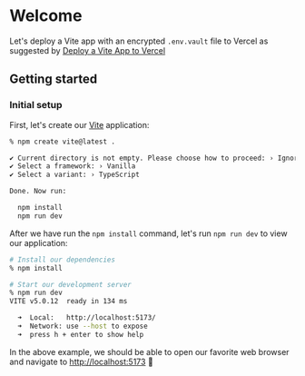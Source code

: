 # Welcome

Let's deploy a Vite app with an encrypted `.env.vault` file to Vercel as suggested by [Deploy a Vite App to Vercel](https://www.dotenv.org/docs/frameworks/vite/vercel)

## Getting started

### Initial setup

First, let's create our [Vite](https://vitejs.dev) application:

```sh
% npm create vite@latest .

✔ Current directory is not empty. Please choose how to proceed: › Ignore files and continue
✔ Select a framework: › Vanilla
✔ Select a variant: › TypeScript

Done. Now run:

  npm install
  npm run dev

```

After we have run the `npm install` command, let's run `npm run dev` to view our application:

```sh
# Install our dependencies
% npm install

# Start our development server
% npm run dev
VITE v5.0.12  ready in 134 ms

  ➜  Local:   http://localhost:5173/
  ➜  Network: use --host to expose
  ➜  press h + enter to show help
```

In the above example, we should be able to open our favorite web browser and navigate to [http://localhost:5173](http://localhost:5173) 🎉
